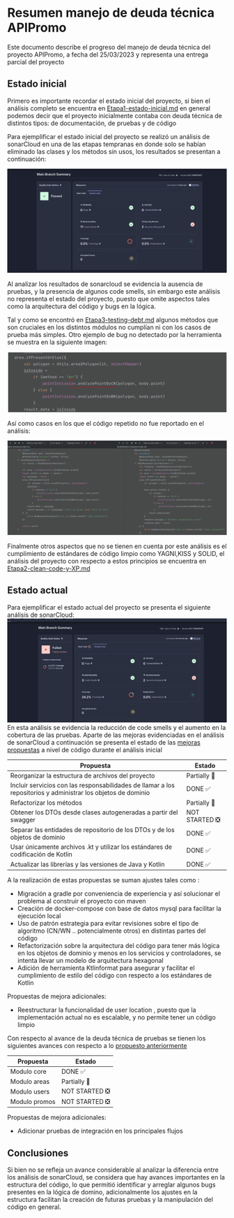 # Resumen manejo de deuda técnica APIPromo

Este documento describe el progreso del manejo de deuda técnica del proyecto APIPromo, a fecha del 25/03/2023 y
representa
una entrega parcial del proyecto

## Estado inicial

Primero es importante recordar el estado inicial del proyecto, si bien el análisis completo se encuentra
en [Etapa1-estado-inicial.md](Etapa1-estado-inicial.md)
en general podemos decir que el proyecto inicialmente contaba con deuda técnica de distintos tipos: de documentación, de
pruebas y de código

Para ejemplificar el estado inicial del proyecto se realizó un análisis de sonarCloud en una de las etapas tempranas en
donde solo se habían eliminado las clases y los métodos sin usos, los resultados se presentan a continuación:

![EstadoInicial.png](img%2FSonar%2FEstadoInicial.png)

Al analizar los resultados de sonarcloud se evidencia la ausencia de pruebas, y la presencia de algunos code smells, sin
embargo
este análisis no representa el estado del proyecto, puesto que omite aspectos tales como la arquitectura del código y
bugs en la lógica.

Tal y como se encontró en [Etapa3-testing-debt.md](Etapa3-testing-debt.md#casos-de-crossing-number-) algunos métodos que son cruciales en los
distintos módulos
no cumplían ni con los casos de prueba más simples. Otro ejemplo de bug no detectado por la herramienta se muestra en la
siguiente imagen:

![bugPointInclusionAlg.png](img/Sonar/bugPointInclusionAlg.png)

Así como casos en los que el código repetido no fue reportado en el análisis:

![duplicadoNoDetectado.png](img%2FSonar%2FduplicadoNoDetectado.png)

Finalmente otros aspectos que no se tienen en cuenta por este análisis es el cumplimiento de estándares de código limpio
como YAGNI,KISS y SOLID, el análisis del proyecto con respecto a estos principios se encuentra
en [Etapa2-clean-code-y-XP.md](Etapa2-clean-code-y-XP.md#principios-de-clean-code)

## Estado actual

Para ejemplificar el estado actual del proyecto se presenta el siguiente análisis de sonarCloud:
![EstadoActual.png](img%2FSonar%2FEstadoActual.png)
En esta análisis se evidencia la reducción de code smells y el aumento en la cobertura de las pruebas. Aparte de las
mejoras
evidenciadas en el análisis de sonarCloud a continuación se presenta el estado de
las [mejoras propuestas](Etapa1-estado-inicial.md#propuestas-de-refactorización)
a nivel de código durante el análisis inicial

| Propuesta                                                                                                     | Estado                                    |
|---------------------------------------------------------------------------------------------------------------|-------------------------------------------|
| Reorganizar la estructura de archivos del proyecto                                                            | Partially :eyes:                          |
| Incluir servicios con las responsabilidades de llamar a los repositorios y administrar los objetos de dominio | DONE :white_check_mark:                   |
| Refactorizar los métodos                                                                                      | Partially :eyes:                          |
| Obtener los DTOs desde clases autogeneradas a partir del swagger                                              | NOT STARTED :negative_squared_cross_mark: |
| Separar las entidades de repositorio de los DTOs y de los objetos de dominio                                  | DONE :white_check_mark:                   |
| Usar únicamente archivos .kt y utilizar los estándares de codificación de Kotlin                              | DONE :white_check_mark:                   |
| Actualizar las librerías y las versiones de Java y Kotlin                                                     | DONE :white_check_mark:                   |

A la realización de estas propuestas se suman ajustes tales como :

* Migración a gradle por conveniencia de experiencia y así solucionar el problema al construir el proyecto con maven
* Creación de docker-compose con base de datos mysql para facilitar la ejecución local
* Uso de patrón estrategia para evitar revisiones sobre el tipo de algoritmo (CN/WN .. potencialmente otros) en distintas 
  partes del código
* Refactorización sobre la arquitectura del código para tener más lógica en los objetos de dominio y menos en los
  servicios y controladores,
  se intenta llevar un modelo de arquitectura hexagonal
* Adición de herramienta Ktlinformat para asegurar y facilitar el cumplimiento de estilo del código con respecto a los
  estándares de Kotlin

Propuestas de mejora adicionales:

* Reestructurar la funcionalidad de user location , puesto que la implementación actual no es escalable, y no
  permite tener un código limpio

Con respecto al avance de la deuda técnica de pruebas se tienen los siguientes avances con respecto a
lo [propuesto anteriormente](Etapa3-testing-debt.md#estrategia-para-reducir-deuda-técnica-de-pruebas)

| Propuesta     | Estado                                    |
|---------------|-------------------------------------------|
| Modulo core   | DONE :white_check_mark:                   |
| Modulo areas  | Partially :eyes:                          |
| Modulo users  | NOT STARTED :negative_squared_cross_mark: |
| Modulo promos | NOT STARTED :negative_squared_cross_mark: |

Propuestas de mejora adicionales:
* Adicionar pruebas de integración en los principales flujos

## Conclusiones
Si bien no se refleja un avance considerable al analizar la diferencia entre los análisis de sonarCloud, se considera
que hay avances importantes en la estructura del código, lo que permitió identificar y arreglar algunos bugs presentes en la 
lógica de domino, adicionalmente los ajustes en la estructura facilitan la creación de futuras pruebas y la manipulación
del código en general.

